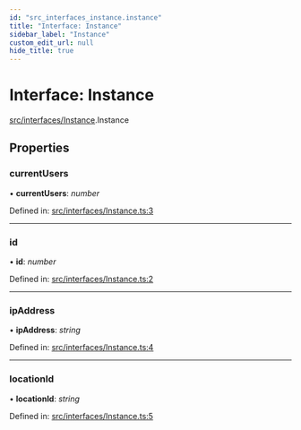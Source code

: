 ```yaml
---
id: "src_interfaces_instance.instance"
title: "Interface: Instance"
sidebar_label: "Instance"
custom_edit_url: null
hide_title: true
---
```


# Interface: Instance

[src/interfaces/Instance](../modules/src_interfaces_instance.md).Instance

## Properties

### currentUsers

• **currentUsers**: *number*

Defined in: [src/interfaces/Instance.ts:3](https://github.com/xr3ngine/xr3ngine/blob/716a06460/packages/common/src/interfaces/Instance.ts#L3)

___

### id

• **id**: *number*

Defined in: [src/interfaces/Instance.ts:2](https://github.com/xr3ngine/xr3ngine/blob/716a06460/packages/common/src/interfaces/Instance.ts#L2)

___

### ipAddress

• **ipAddress**: *string*

Defined in: [src/interfaces/Instance.ts:4](https://github.com/xr3ngine/xr3ngine/blob/716a06460/packages/common/src/interfaces/Instance.ts#L4)

___

### locationId

• **locationId**: *string*

Defined in: [src/interfaces/Instance.ts:5](https://github.com/xr3ngine/xr3ngine/blob/716a06460/packages/common/src/interfaces/Instance.ts#L5)
